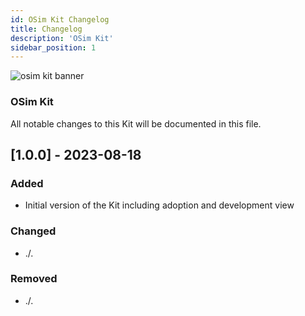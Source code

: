 ```yaml
---
id: OSim Kit Changelog
title: Changelog
description: 'OSim Kit'
sidebar_position: 1
---
```


![osim kit banner](@site/static/img/OSimKitIcon.svg)

### OSim Kit

All notable changes to this Kit will be documented in this file.

## [1.0.0] - 2023-08-18

### Added

- Initial version of the Kit including adoption and development view

### Changed

- ./.

### Removed

- ./.
